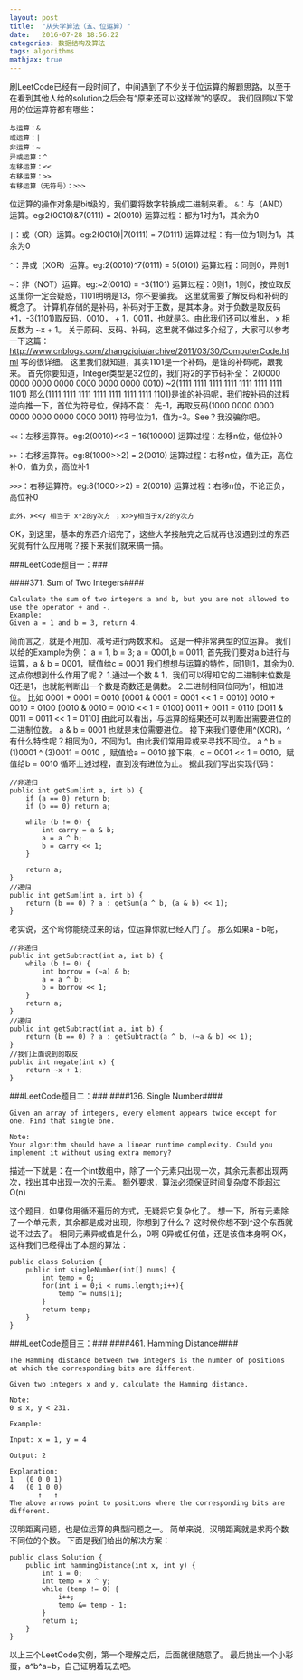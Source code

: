 ```yaml
---
layout: post
title:  "从头学算法（五、位运算）"
date:   2016-07-28 18:56:22
categories: 数据结构及算法
tags: algorithms
mathjax: true
---
```


刷LeetCode已经有一段时间了，中间遇到了不少关于位运算的解题思路，以至于在看到其他人给的solution之后会有“原来还可以这样做”的感叹。
我们回顾以下常用的位运算符都有哪些：

    与运算：&
    或运算：|
    非运算：~
    异或运算：^
    左移运算：<<
    右移运算：>>
    右移运算（无符号）：>>>
位运算的操作对象是bit级的，我们要将数字转换成二进制来看。
`&`：与（AND）运算。eg:2(0010)&7(0111) = 2(0010)
运算过程：都为1时为1，其余为0

`|`：或（OR）运算。eg:2(0010)|7(0111) = 7(0111)
运算过程：有一位为1则为1，其余为0

`^`：异或（XOR）运算。eg:2(0010)^7(0111) = 5(0101)
运算过程：同则0，异则1

`~`：非（NOT）运算。eg:~2(0010) = -3(1101)
运算过程：0则1，1则0，按位取反
这里你一定会疑惑，1101明明是13，你不要骗我。
这里就需要了解反码和补码的概念了。
计算机存储的是补码，补码对于正数，是其本身。对于负数是取反码+1，-3(1101)取反码，0010， + 1，0011，也就是3。由此我们还可以推出， x 相反数为 ~x + 1。
关于原码、反码、补码，这里就不做过多介绍了，大家可以参考一下这篇：http://www.cnblogs.com/zhangziqiu/archive/2011/03/30/ComputerCode.html   写的很详细。
这里我们就知道，其实1101是一个补码，是谁的补码呢，跟我来。
首先你要知道，Integer类型是32位的，我们将2的字节码补全：
2(0000 0000 0000 0000 0000 0000 0000 0010)
~2(1111 1111 1111 1111 1111 1111 1111 1101)
那么(1111 1111 1111 1111 1111 1111 1111 1101)是谁的补码呢，我们按补码的过程逆向推一下，首位为符号位，保持不变：
先-1，再取反码(1000 0000 0000 0000 0000 0000 0000 0011)
符号位为1，值为-3。See？我没骗你吧。

`<<`：左移运算符。eg:2(0010)<<3 = 16(10000) 
运算过程：左移n位，低位补0

`>>`：右移运算符。eg:8(1000>>2) = 2(0010)
运算过程：右移n位，值为正，高位补0，值为负，高位补1

`>>>`：右移运算符。eg:8(1000>>2) = 2(0010)
运算过程：右移n位，不论正负，高位补0

    此外，x<<y 相当于 x*2的y次方 ；x>>y相当于x/2的y次方

OK，到这里，基本的东西介绍完了，这些大学接触完之后就再也没遇到过的东西究竟有什么应用呢？接下来我们就来搞一搞。

###LeetCode题目一：###

####371. Sum of Two Integers####
```
Calculate the sum of two integers a and b, but you are not allowed to use the operator + and -.
Example:
Given a = 1 and b = 3, return 4.
```
简而言之，就是不用加、减号进行两数求和。
这是一种非常典型的位运算。
我们以给的Example为例：
a = 1, b = 3;
a = 0001,b = 0011;
首先我们要对a,b进行与运算，a & b = 0001，赋值给c = 0001
我们想想与运算的特性，同1则1，其余为0.
这点你想到什么作用了呢？
1.通过一个数 & 1，我们可以得知它的二进制末位数是0还是1，也就能判断出一个数是奇数还是偶数。
2.二进制相同位同为1，相加进位。
比如 0001 + 0001 = 0010  [0001 & 0001 = 0001 << 1 = 0010]
0010 + 0010 = 0100       [0010 & 0010 = 0010 << 1 = 0100]
0011 + 0011 = 0110       [0011 & 0011 = 0011 << 1 = 0110] 
由此可以看出，与运算的结果还可以判断出需要进位的二进制位数。
a & b = 0001 也就是末位需要进位。
接下来我们要使用^(XOR)，^有什么特性呢？相同为0，不同为1。由此我们常用异或来寻找不同位。
a ^ b = (1)0001 ^ (3)0011 = 0010 ，赋值给a = 0010
接下来，c = 0001 << 1 = 0010，赋值给b = 0010
循环上述过程，直到没有进位为止。
据此我们写出实现代码：
```
//非递归
public int getSum(int a, int b) {
	if (a == 0) return b;
	if (b == 0) return a;

	while (b != 0) {
		int carry = a & b;
		a = a ^ b;
		b = carry << 1;
	}
	
	return a;
}
//递归
public int getSum(int a, int b) {
	return (b == 0) ? a : getSum(a ^ b, (a & b) << 1);
}
```
老实说，这个弯你能绕过来的话，位运算你就已经入门了。
那么如果a - b呢，
```
//非递归
public int getSubtract(int a, int b) {
	while (b != 0) {
		int borrow = (~a) & b;
		a = a ^ b;
		b = borrow << 1;
	}
	return a;
}
//递归
public int getSubtract(int a, int b) {
	return (b == 0) ? a : getSubtract(a ^ b, (~a & b) << 1);
}
//我们上面说到的取反
public int negate(int x) {
	return ~x + 1;
}
```
###LeetCode题目二：###
####136. Single Number####
```
Given an array of integers, every element appears twice except for one. Find that single one.

Note:
Your algorithm should have a linear runtime complexity. Could you implement it without using extra memory?
```
描述一下就是：在一个int数组中，除了一个元素只出现一次，其余元素都出现两次，找出其中出现一次的元素。
额外要求，算法必须保证时间复杂度不能超过O(n)

这个题目，如果你用循环遍历的方式，无疑将它复杂化了。
想一下，所有元素除了一个单元素，其余都是成对出现，你想到了什么？
这时候你想不到`^`这个东西就说不过去了。
相同元素异或值是什么，0啊
0异或任何值，还是该值本身啊
OK，这样我们已经得出了本题的算法：
```
public class Solution {
    public int singleNumber(int[] nums) {
        int temp = 0;
        for(int i = 0;i < nums.length;i++){
            temp ^= nums[i];
        }
        return temp;
    }
}
```
###LeetCode题目三：###
####461. Hamming Distance####
```
The Hamming distance between two integers is the number of positions at which the corresponding bits are different.

Given two integers x and y, calculate the Hamming distance.

Note:
0 ≤ x, y < 231.

Example:

Input: x = 1, y = 4

Output: 2

Explanation:
1   (0 0 0 1)
4   (0 1 0 0)
       ↑   ↑
The above arrows point to positions where the corresponding bits are different.
```
汉明距离问题，也是位运算的典型问题之一。
简单来说，汉明距离就是求两个数不同位的个数。
下面是我们给出的解决方案：
```
public class Solution {
    public int hammingDistance(int x, int y) {
        int i = 0;
        int temp = x ^ y;
        while (temp != 0) {
            i++;
            temp &= temp - 1;
        }
        return i;
    }
}
```
以上三个LeetCode实例，第一个理解之后，后面就很随意了。
最后抛出一个小彩蛋，a^b^a=b，自己证明着玩去吧。












